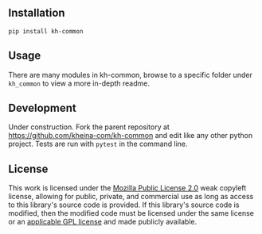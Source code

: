 ## Installation
`pip install kh-common`

## Usage
There are many modules in kh-common, browse to a specific folder under `kh_common` to view a more in-depth readme.

## Development
Under construction.
Fork the parent repository at https://github.com/kheina-com/kh-common and edit like any other python project. Tests are run with `pytest` in the command line.

## License
This work is licensed under the [Mozilla Public License 2.0](https://choosealicense.com/licenses/mpl-2.0/) weak copyleft license, allowing for public, private, and commercial use as long as access to this library's source code is provided. If this library's source code is modified, then the modified code must be licensed under the same license or an [applicable GPL license](https://www.mozilla.org/en-US/MPL/2.0/#1.12) and made publicly available.
